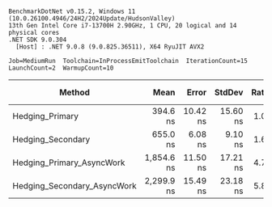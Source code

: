 ```

BenchmarkDotNet v0.15.2, Windows 11 (10.0.26100.4946/24H2/2024Update/HudsonValley)
13th Gen Intel Core i7-13700H 2.90GHz, 1 CPU, 20 logical and 14 physical cores
.NET SDK 9.0.304
  [Host] : .NET 9.0.8 (9.0.825.36511), X64 RyuJIT AVX2

Job=MediumRun  Toolchain=InProcessEmitToolchain  IterationCount=15  
LaunchCount=2  WarmupCount=10  

```
| Method                      | Mean       | Error    | StdDev   | Ratio | RatioSD | Gen0   | Allocated | Alloc Ratio |
|---------------------------- |-----------:|---------:|---------:|------:|--------:|-------:|----------:|------------:|
| Hedging_Primary             |   394.6 ns | 10.42 ns | 15.60 ns |  1.00 |    0.06 |      - |         - |          NA |
| Hedging_Secondary           |   655.0 ns |  6.08 ns |  9.10 ns |  1.66 |    0.07 | 0.0191 |     240 B |          NA |
| Hedging_Primary_AsyncWork   | 1,854.6 ns | 11.50 ns | 17.21 ns |  4.71 |    0.19 | 0.1011 |    1289 B |          NA |
| Hedging_Secondary_AsyncWork | 2,299.9 ns | 15.49 ns | 23.18 ns |  5.84 |    0.24 | 0.1221 |    1546 B |          NA |
